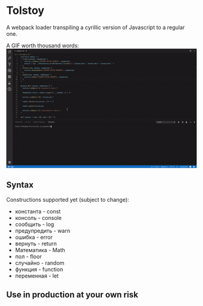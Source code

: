 # Tolstoy

A webpack loader transpiling a cyrillic version of Javascript to a regular one.

A GIF worth thousand words:
![Tolstoy](https://github.com/vicrazumov/tolstoy/raw/master/images/tolstoy.gif)

## Syntax
Constructions supported yet (subject to change):

- константа - const
- консоль - console
- сообщить - log
- предупредить - warn
- ошибка - error
- вернуть - return
- Математика - Math
- пол - floor
- случайно - random
- функция - function
- переменная - let

## Use in production at your own risk